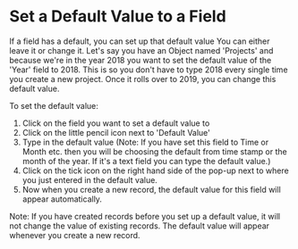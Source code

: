 # Set a Default Value to a Field

If a field has a default, you can set up that default value You can either leave it or change it. Let's say you have an Object named 'Projects' and because we're in the year 2018 you want to set the default value of the 'Year' field to 2018. This is so you don't have to type 2018 every single time you create a new project. Once it rolls over to 2019, you can change this default value.

To set the default value:

1. Click on the field you want to set a default value to
2. Click on the little pencil icon next to 'Default Value' 
3. Type in the default value \(Note: If you have set this field to Time or Month etc. then you will be choosing the default from time stamp or the month of the year. If it's a text field you can type the default value.\)
4. Click on the tick icon on the right hand side of the pop-up next to where you just entered in the default value.
5. Now when you create a new record, the default value for this field will appear automatically.

Note: If you have created records before you set up a default value, it will not change the value of existing records. The default value will appear whenever you create a new record.


